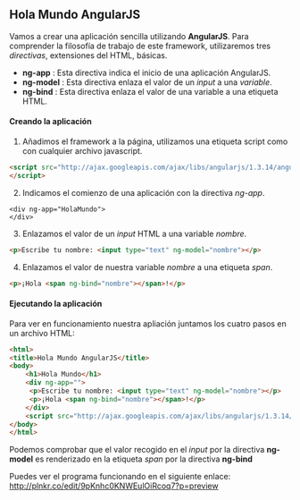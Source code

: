 ## Hola Mundo AngularJS ##
Vamos a crear una aplicación sencilla utilizando **AngularJS**. Para comprender la filosofía de trabajo de este framework, utilizaremos tres *directivas*, extensiones del HTML, básicas.

- **ng-app** : Esta directiva indica el inicio de una aplicación AngularJS.
- **ng-model** : Esta directiva enlaza el valor de un *input* a una *variable*.
- **ng-bind** : Esta directiva enlaza el valor de una variable a una etiqueta HTML.

#### Creando la aplicación ####
1. Añadimos el framework a la página, utilizamos una etiqueta script como con cualquier archivo javascript.
```HTML
<script src="http://ajax.googleapis.com/ajax/libs/angularjs/1.3.14/angular.min.js">
</script>
```

2. Indicamos el comienzo de una aplicación con la directiva *ng-app*.
```
<div ng-app="HolaMundo">
</div>
```

3. Enlazamos el valor de un *input* HTML a una variable *nombre*.
```HTML
<p>Escribe tu nombre: <input type="text" ng-model="nombre"></p>
```

4. Enlazamos el valor de nuestra variable *nombre* a una etiqueta *span*.
```HTML
<p>¡Hola <span ng-bind="nombre"></span>!</p>
```

#### Ejecutando la aplicación ####
Para ver en funcionamiento nuestra apliación juntamos los cuatro pasos en un archivo HTML:
```HTML
<html>
<title>Hola Mundo AngularJS</title>
<body>
	<h1>Hola Mundo</h1>
	<div ng-app="">
  	 <p>Escribe tu nombre: <input type="text" ng-model="nombre"></p>
  	 <p>¡Hola <span ng-bind="nombre"></span>!</p>
	</div>
	<script src="http://ajax.googleapis.com/ajax/libs/angularjs/1.3.14/angular.min.js"></script>
</body>
</html>
```
Podemos comprobar que el valor recogido en el *input* por la directiva **ng-model** es renderizado en la etiqueta *span* por la directiva **ng-bind**

Puedes ver el programa funcionando en el siguiente enlace:
http://plnkr.co/edit/9pKnhc0KNWEulOiRcoq7?p=preview
